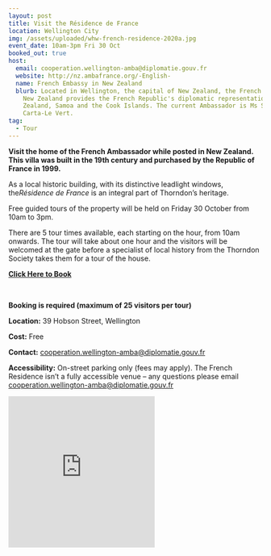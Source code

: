 ```yaml
---
layout: post
title: Visit the Résidence de France
location: Wellington City
img: /assets/uploaded/whw-french-residence-2020a.jpg
event_date: 10am-3pm Fri 30 Oct
booked_out: true
host:
  email: cooperation.wellington-amba@diplomatie.gouv.fr
  website: http://nz.ambafrance.org/-English-
  name: French Embassy in New Zealand
  blurb: Located in Wellington, the capital of New Zealand, the French Embassy in
    New Zealand provides the French Republic's diplomatic representation to New
    Zealand, Samoa and the Cook Islands. The current Ambassador is Ms Sylvaine
    Carta-Le Vert.
tag:
  - Tour
---
```

**Visit the home of the French Ambassador while posted in New Zealand. This villa was built in the 19th century and purchased by the Republic of France in 1999.**

As a local historic building, with its distinctive leadlight windows, the*Résidence de France* is an integral part of Thorndon’s heritage.

Free guided tours of the property will be held on Friday 30 October from 10am to 3pm.

There are 5 tour times available, each starting on the hour, from 10am onwards. The tour will take about one hour and the visitors will be welcomed at the gate before a specialist of local history from the Thorndon Society takes them for a tour of the house.

**[Click Here to Book](https://www.eventfinda.co.nz/2020/discover-la-residence-de-france/wellington)**

<br>

**Booking is required (maximum of 25 visitors per tour)**

**Location:** 39 Hobson Street, Wellington

**Cost:** Free

**Contact:** cooperation.wellington-amba@diplomatie.gouv.fr

**Accessibility:** On-street parking only (fees may apply). The French Residence isn’t a fully accessible venue – any questions please email cooperation.wellington-amba@diplomatie.gouv.fr

<iframe src="https://www.facebook.com/plugins/page.php?href=https%3A%2F%2Fwww.facebook.com%2Ffrance.nz%2F&tabs=header&width=290&height=300&small_header=false&adapt_container_width=true&hide_cover=false&show_facepile=true&appId" width="290" height="300" style="border:none;overflow:hidden" scrolling="no" frameborder="0" allowTransparency="true" allow="encrypted-media"></iframe>
